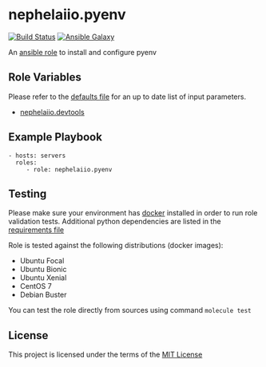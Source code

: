# nephelaiio.pyenv

[![Build Status](https://github.com/nephelaiio/ansible-role-pyenv/workflows/CI/badge.svg)](https://github.com/nephelaiio/ansible-role-pyenv/actions)
[![Ansible Galaxy](http://img.shields.io/badge/ansible--galaxy-nephelaiio.pyenv-blue.svg)](https://galaxy.ansible.com/nephelaiio/pyenv/)

An [ansible role](https://galaxy.ansible.com/nephelaiio/pyenv) to install and configure pyenv

## Role Variables

Please refer to the [defaults file](/defaults/main.yml) for an up to date list of input parameters.
* [nephelaiio.devtools](https://galaxy.ansible.com/nephelaiio/devtools)

## Example Playbook

```
- hosts: servers
  roles:
     - role: nephelaiio.pyenv
```

## Testing

Please make sure your environment has [docker](https://www.docker.com) installed in order to run role validation tests. Additional python dependencies are listed in the [requirements file](https://github.com/nephelaiio/ansible-role-requirements/blob/master/requirements.txt)

Role is tested against the following distributions (docker images):
  * Ubuntu Focal
  * Ubuntu Bionic
  * Ubuntu Xenial
  * CentOS 7
  * Debian Buster

You can test the role directly from sources using command ` molecule test ` 

## License

This project is licensed under the terms of the [MIT License](/LICENSE)
